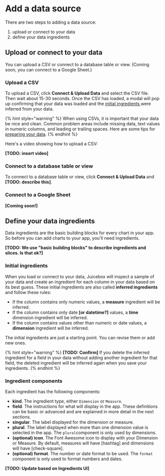 # Add a data source

There are two steps to adding a data source: 

1. upload or connect to your data
2. define your data ingredients

## Upload or connect to your data

You can upload a CSV or connect to a database table or view. \(Coming soon, you can connect to a Google Sheet.\)

### Upload a CSV

To upload a CSV, click **Connect & Upload Data** and select the CSV file. Then wait about 15-30 seconds. Once the CSV has loaded, a modal will pop up confirming that your data was loaded and the [initial ingredients ](./#initial-ingredients)were inferred from your data. 

{% hint style="warning" %}
When using CSVs, it is important that your data be nice and clean. Common problem areas include missing data, text values in numeric columns, and leading or trailing spaces. Here are some tips for [preparing your data](../../design-tips/preparing-your-data.md). 
{% endhint %}

Here's a video showing how to upload a CSV:

**\[TODO: insert video\]**

### Connect to a database table or view

To connect to a database table or view, click **Connect & Upload Data** and **\[TODO: describe this\]**.

### Connect to a Google Sheet

**\[Coming soon!\]**

## Define your data ingredients

Data ingredients are the basic building blocks for every chart in your app. So before you can add charts to your app, you'll need ingredients.

**\[TODO: We use "basic building blocks" to describe ingredients and slices. Is that ok?\]**

### Initial ingredients

When you load or connect to your data, Juicebox will inspect a sample of your data and create an ingredient for each column in your data based on its best guess. These initial ingredients are also called **inferred ingredients** and follow these rules:

* If the column contains only numeric values, a **measure** ingredient will be inferred.
* If the column contains only date **\[or datetime?\]** values, a **time** dimension ingredient will be inferred.
* If the column contains values other than numeric or date values, a **dimension** ingredient will be inferred. 

The initial ingredients are just a starting point. You can revise them or add new ones. 

{% hint style="warning" %}
**\[TODO: Confirm\]** If you delete the inferred ingredient for a field in your data without adding another ingredient for that field, the deleted ingredient will be inferred again when you save your ingredients. 
{% endhint %}

### Ingredient components

Each ingredient has the following components:

* **kind**. The ingredient type, either `Dimension` or `Measure`. 
* **field**. The instructions for what will display in the app. These definitions can be basic or advanced and are explained in more detail in the next sections. 
* **singular**. The label displayed for the dimension or measure. 
* **plural**. The label displayed when more than one dimension value is selected in the app. The `plural`component is only used by dimensions.
* **\(optional\) icon**. The Font Awesome icon to display with your Dimension or Measure. By default, measures will have \[hashtag\] and dimensions will have \[check-square\]. 
* **\(optional\) format**. The number or date format to be used. The `format` component is only used to format numbers and dates. 

**\[TODO: Update based on Ingredients UI\]**



